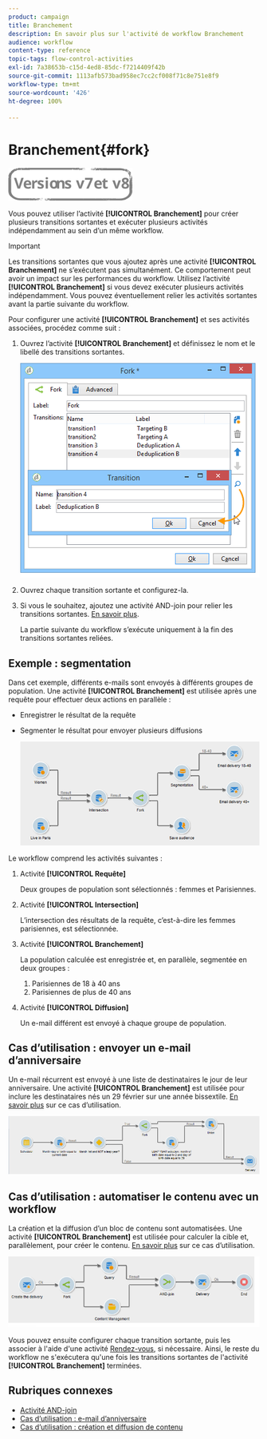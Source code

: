 ```yaml
---
product: campaign
title: Branchement
description: En savoir plus sur l'activité de workflow Branchement
audience: workflow
content-type: reference
topic-tags: flow-control-activities
exl-id: 7a38653b-c15d-4ed8-85dc-f7214409f42b
source-git-commit: 1113afb573bad958ec7cc2cf008f71c8e751e8f9
workflow-type: tm+mt
source-wordcount: '426'
ht-degree: 100%

---
```


# Branchement{#fork}

![](../../assets/common.svg)

Vous pouvez utiliser l’activité **[!UICONTROL Branchement]** pour créer plusieurs transitions sortantes et exécuter plusieurs activités indépendamment au sein d’un même workflow.

>[!IMPORTANT]
>
>Les transitions sortantes que vous ajoutez après une activité **[!UICONTROL Branchement]** ne s’exécutent pas simultanément. Ce comportement peut avoir un impact sur les performances du workflow. Utilisez l’activité **[!UICONTROL Branchement]** si vous devez exécuter plusieurs activités indépendamment. Vous pouvez éventuellement relier les activités sortantes avant la partie suivante du workflow.

Pour configurer une activité **[!UICONTROL Branchement]** et ses activités associées, procédez comme suit :

1. Ouvrez l’activité **[!UICONTROL Branchement]** et définissez le nom et le libellé des transitions sortantes.

   ![](assets/s_user_segmentation_fork.png)

1. Ouvrez chaque transition sortante et configurez-la.
1. Si vous le souhaitez, ajoutez une activité AND-join pour relier les transitions sortantes. [En savoir plus](and-join.md).

   La partie suivante du workflow s’exécute uniquement à la fin des transitions sortantes reliées.

## Exemple : segmentation

Dans cet exemple, différents e-mails sont envoyés à différents groupes de population. Une activité **[!UICONTROL Branchement]** est utilisée après une requête pour effectuer deux actions en parallèle :

* Enregistrer le résultat de la requête
* Segmenter le résultat pour envoyer plusieurs diffusions

   ![L’activité branchement suit l’intersection de deux requêtes et précède une activité de mise à jour de liste et de partage.](assets/wkf_fork_example.png)

Le workflow comprend les activités suivantes :

1. Activité **[!UICONTROL Requête]**

   Deux groupes de population sont sélectionnés : femmes et Parisiennes.

1. Activité **[!UICONTROL Intersection]**

   L’intersection des résultats de la requête, c’est-à-dire les femmes parisiennes, est sélectionnée.

1. Activité **[!UICONTROL Branchement]**

   La population calculée est enregistrée et, en parallèle, segmentée en deux groupes :

   1. Parisiennes de 18 à 40 ans
   1. Parisiennes de plus de 40 ans

1. Activité **[!UICONTROL Diffusion]**

   Un e-mail différent est envoyé à chaque groupe de population.

## Cas d’utilisation : envoyer un e-mail d’anniversaire

Un e-mail récurrent est envoyé à une liste de destinataires le jour de leur anniversaire. Une activité **[!UICONTROL Branchement]** est utilisée pour inclure les destinataires nés un 29 février sur une année bissextile. [En savoir plus](sending-a-birthday-email.md) sur ce cas d’utilisation.

![L’activité branchement suit une activité de test et précède deux activités de requête.](assets/birthday-workflow_usecase_1.png)

## Cas d’utilisation : automatiser le contenu avec un workflow

La création et la diffusion d’un bloc de contenu sont automatisées. Une activité **[!UICONTROL Branchement]** est utilisée pour calculer la cible et, parallèlement, pour créer le contenu. [En savoir plus](../../delivery/using/automating-via-workflows.md#creating-the-delivery-and-its-content) sur ce cas d’utilisation.

![L’activité branchement suit une activité de diffusion et précède une activité de requête et une activité de gestion de contenu, toutes deux reliées par une activité AND-join.](../../delivery/using/assets/d_ncs_content_workflow10.png)

Vous pouvez ensuite configurer chaque transition sortante, puis les associer à l&#39;aide d&#39;une activité [Rendez-vous](and-join.md), si nécessaire. Ainsi, le reste du workflow ne s&#39;exécutera qu&#39;une fois les transitions sortantes de l&#39;activité **[!UICONTROL Branchement]** terminées.

## Rubriques connexes

* [Activité AND-join](and-join.md)
* [Cas d’utilisation : e-mail d’anniversaire](sending-a-birthday-email.md)
* [Cas d’utilisation : création et diffusion de contenu](../../delivery/using/automating-via-workflows.md#creating-the-delivery-and-its-content)
